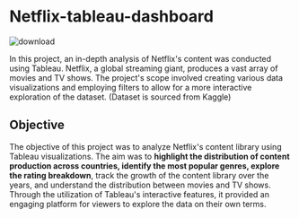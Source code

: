 # Netflix-tableau-dashboard
![download](https://github.com/LalitaRautela/Netflix-tableau-dashboard-/assets/155307159/04c65d64-3fc5-4765-ab94-f7b7d830ae24)


In this project, an in-depth analysis of Netflix's content was conducted using Tableau. Netflix, a global streaming giant, produces a vast array of movies and TV shows. The project's scope involved creating various data visualizations and employing filters to allow for a more interactive exploration of the dataset. (Dataset is sourced from Kaggle)

## Objective
The objective of this project was to analyze Netflix's content library using Tableau visualizations. The aim was to **highlight the distribution of content production across countries, identify the most popular genres, explore the rating breakdown**, track the growth of the content library over the years, and understand the distribution between movies and TV shows. Through the utilization of Tableau's interactive features, it provided an engaging platform for viewers to explore the data on their own terms.
